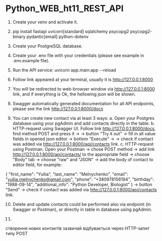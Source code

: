 # Python_WEB_ht11_REST_API

1. Create your venv and activate it.

2. pip install fastapi uvicorn[standard] sqlalchemy psycopg2 psycopg2-binary pydantic[email] python-dotenv

3. Create your PostgreSQL database.

4. Create your .env file with your credentials (please see example in .env.example file).

5. Run the API service: uvicorn app.main:app --reload 

6. Follow link appeared at your terminal, usually it is http://127.0.0.1:8000

7. You will be redirected to web-browser window via http://127.0.0.1:8000 link, and if everything is Ok,
the hellowing json will be shown.

8. Swagger automatically generated documentation for all API endpoints, please see the link http://127.0.0.1:8000/docs

9. You can create new contact via at least 3 ways:
  a. Open your Postgres database using your pgAdmin and add contacts directly in the table.
  b. HTTP-request using Swagger UI. Follow link http://127.0.0.1:8000/docs, find method POST and press it ->
  -> button "Try it out" -> fill in all value fields in opened json editor -> bottom "Execute" ->
  -> check if contact was added via http://127.0.0.1:8000/api/contacts link.
  c. HTTP-request using Postman. Open your Postman -> chose POST method -> add link http://127.0.0.1:8000/api/contacts/ to the appropriate field -> choose "Body" tab -> choose "raw" and "JSON" -> add the body of contact 
  to editor field, for example:

  {
    "first_name": "Yuliia",
    "last_name": "Melnychenko",
    "email": "yuliia.melnychenko@gmail.com",
    "phone": "+380978156194",
    "birthday": "1988-09-14",
    "additional_info": "Python Developer, Biologist"
    }
    -> botton "Send" -> check if contact was added via http://127.0.0.1:8000/api/contacts link.

10. Delete and update contacts could be performed also via endpoint (in Swagger or Postman), or directly in 
  table in database using pgAdmin.

11. 


  


створення нових контактів зазвичай відбувається через HTTP-запит типу POST

